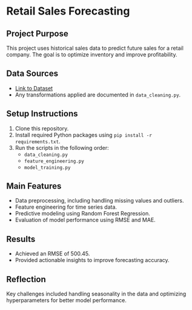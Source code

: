 # Retail Sales Forecasting

## Project Purpose
This project uses historical sales data to predict future sales for a retail company. The goal is to optimize inventory and improve profitability.

## Data Sources
- [Link to Dataset](link)
- Any transformations applied are documented in `data_cleaning.py`.


## Setup Instructions
1. Clone this repository.
2. Install required Python packages using `pip install -r requirements.txt`.
3. Run the scripts in the following order: 
    - `data_cleaning.py`
    - `feature_engineering.py`
    - `model_training.py`

## Main Features
- Data preprocessing, including handling missing values and outliers.
- Feature engineering for time series data.
- Predictive modeling using Random Forest Regression.
- Evaluation of model performance using RMSE and MAE.

## Results
- Achieved an RMSE of 500.45.
- Provided actionable insights to improve forecasting accuracy.

## Reflection
Key challenges included handling seasonality in the data and optimizing hyperparameters for better model performance.

